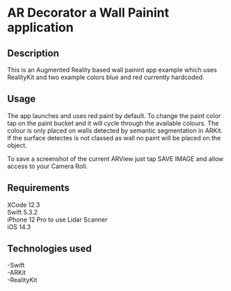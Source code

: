 # AR Decorator a Wall Painint application

## Description

This is an Augmented Reality based wall painint app example which uses RealityKit and two example colors blue and red currently hardcoded. 

## Usage

The app launches and uses red paint by default. 
To change the paint color tap on the paint bucket and it will cycle through the available colours. The colour is only placed on walls detected by semantic segmentation in ARKit. If the surface detectes is not classed as wall no paint will be placed on the object. 

To save a screenshot of the current ARView just tap SAVE IMAGE and allow access to your Camera Roll.

## Requirements
XCode 12.3 <br>
Swift 5.3.2<br>
iPhone 12 Pro to use Lidar Scanner<br>
iOS 14.3<br>

## Technologies used
-Swift<br>
-ARKit<br>
-RealityKit<br>